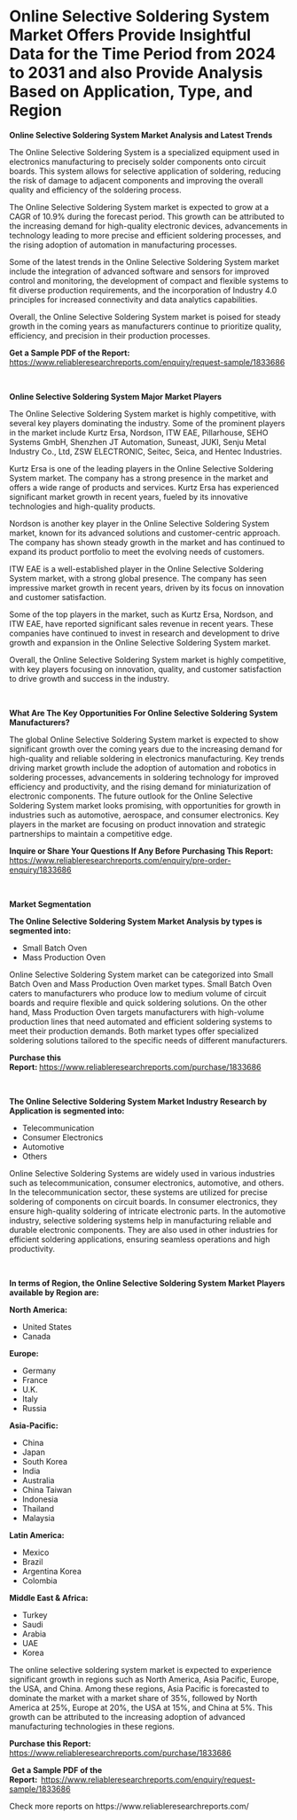 <p><h1>Online Selective Soldering System Market Offers Provide Insightful Data for the Time Period from 2024 to 2031 and also Provide Analysis Based on Application, Type, and Region</h1></p><p><strong>Online Selective Soldering System Market Analysis and Latest Trends</strong></p>
<p><p>The Online Selective Soldering System is a specialized equipment used in electronics manufacturing to precisely solder components onto circuit boards. This system allows for selective application of soldering, reducing the risk of damage to adjacent components and improving the overall quality and efficiency of the soldering process.</p><p>The Online Selective Soldering System market is expected to grow at a CAGR of 10.9% during the forecast period. This growth can be attributed to the increasing demand for high-quality electronic devices, advancements in technology leading to more precise and efficient soldering processes, and the rising adoption of automation in manufacturing processes.</p><p>Some of the latest trends in the Online Selective Soldering System market include the integration of advanced software and sensors for improved control and monitoring, the development of compact and flexible systems to fit diverse production requirements, and the incorporation of Industry 4.0 principles for increased connectivity and data analytics capabilities.</p><p>Overall, the Online Selective Soldering System market is poised for steady growth in the coming years as manufacturers continue to prioritize quality, efficiency, and precision in their production processes.</p></p>
<p><strong>Get a Sample PDF of the Report:&nbsp;</strong> <a href="https://www.reliableresearchreports.com/enquiry/request-sample/1833686">https://www.reliableresearchreports.com/enquiry/request-sample/1833686</a></p>
<p>&nbsp;</p>
<p><strong>Online Selective Soldering System Major Market Players</strong></p>
<p><p>The Online Selective Soldering System market is highly competitive, with several key players dominating the industry. Some of the prominent players in the market include Kurtz Ersa, Nordson, ITW EAE, Pillarhouse, SEHO Systems GmbH, Shenzhen JT Automation, Suneast, JUKI, Senju Metal Industry Co., Ltd, ZSW ELECTRONIC, Seitec, Seica, and Hentec Industries.</p><p>Kurtz Ersa is one of the leading players in the Online Selective Soldering System market. The company has a strong presence in the market and offers a wide range of products and services. Kurtz Ersa has experienced significant market growth in recent years, fueled by its innovative technologies and high-quality products.</p><p>Nordson is another key player in the Online Selective Soldering System market, known for its advanced solutions and customer-centric approach. The company has shown steady growth in the market and has continued to expand its product portfolio to meet the evolving needs of customers.</p><p>ITW EAE is a well-established player in the Online Selective Soldering System market, with a strong global presence. The company has seen impressive market growth in recent years, driven by its focus on innovation and customer satisfaction.</p><p>Some of the top players in the market, such as Kurtz Ersa, Nordson, and ITW EAE, have reported significant sales revenue in recent years. These companies have continued to invest in research and development to drive growth and expansion in the Online Selective Soldering System market.</p><p>Overall, the Online Selective Soldering System market is highly competitive, with key players focusing on innovation, quality, and customer satisfaction to drive growth and success in the industry.</p></p>
<p>&nbsp;</p>
<p><strong>What Are The Key Opportunities For Online Selective Soldering System Manufacturers?</strong></p>
<p><p>The global Online Selective Soldering System market is expected to show significant growth over the coming years due to the increasing demand for high-quality and reliable soldering in electronics manufacturing. Key trends driving market growth include the adoption of automation and robotics in soldering processes, advancements in soldering technology for improved efficiency and productivity, and the rising demand for miniaturization of electronic components. The future outlook for the Online Selective Soldering System market looks promising, with opportunities for growth in industries such as automotive, aerospace, and consumer electronics. Key players in the market are focusing on product innovation and strategic partnerships to maintain a competitive edge.</p></p>
<p><strong>Inquire or Share Your Questions If Any Before Purchasing This Report:</strong> <a href="https://www.reliableresearchreports.com/enquiry/pre-order-enquiry/1833686">https://www.reliableresearchreports.com/enquiry/pre-order-enquiry/1833686</a></p>
<p>&nbsp;</p>
<p><strong>Market Segmentation</strong></p>
<p><strong>The Online Selective Soldering System Market Analysis by types is segmented into:</strong></p>
<p><ul><li>Small Batch Oven</li><li>Mass Production Oven</li></ul></p>
<p><p>Online Selective Soldering System market can be categorized into Small Batch Oven and Mass Production Oven market types. Small Batch Oven caters to manufacturers who produce low to medium volume of circuit boards and require flexible and quick soldering solutions. On the other hand, Mass Production Oven targets manufacturers with high-volume production lines that need automated and efficient soldering systems to meet their production demands. Both market types offer specialized soldering solutions tailored to the specific needs of different manufacturers.</p></p>
<p><strong>Purchase this Report:&nbsp;</strong><a href="https://www.reliableresearchreports.com/purchase/1833686">https://www.reliableresearchreports.com/purchase/1833686</a></p>
<p>&nbsp;</p>
<p><strong>The Online Selective Soldering System Market Industry Research by Application is segmented into:</strong></p>
<p><ul><li>Telecommunication</li><li>Consumer Electronics</li><li>Automotive</li><li>Others</li></ul></p>
<p><p>Online Selective Soldering Systems are widely used in various industries such as telecommunication, consumer electronics, automotive, and others. In the telecommunication sector, these systems are utilized for precise soldering of components on circuit boards. In consumer electronics, they ensure high-quality soldering of intricate electronic parts. In the automotive industry, selective soldering systems help in manufacturing reliable and durable electronic components. They are also used in other industries for efficient soldering applications, ensuring seamless operations and high productivity.</p></p>
<p>&nbsp;</p>
<p><strong>In terms of Region, the Online Selective Soldering System Market Players available by Region are:</strong></p>
<p>
    <p> <strong> North America: </strong>
        <ul>
            <li>United States</li>
            <li>Canada</li>
        </ul>
        </p> 
    <p> <strong> Europe: </strong>
        <ul>
            <li>Germany</li>
            <li>France</li>
            <li>U.K.</li>
            <li>Italy</li>
            <li>Russia</li>
        </ul>
        </p> 
    <p> <strong> Asia-Pacific: </strong>
        <ul>
            <li>China</li>
            <li>Japan</li>
            <li>South Korea</li>
            <li>India</li>
            <li>Australia</li>
            <li>China Taiwan</li>
            <li>Indonesia</li>
            <li>Thailand</li>
            <li>Malaysia</li>
        </ul>
        </p> 
    <p> <strong> Latin America: </strong>
        <ul>
            <li>Mexico</li>
            <li>Brazil</li>
            <li>Argentina Korea</li>
            <li>Colombia</li>
        </ul>
        </p> 
    <p> <strong> Middle East & Africa: </strong>
        <ul>
            <li>Turkey</li>
            <li>Saudi</li>
            <li>Arabia</li>
            <li>UAE</li>
            <li>Korea</li>
        </ul>
    </p>
    </p>
<p><p>The online selective soldering system market is expected to experience significant growth in regions such as North America, Asia Pacific, Europe, the USA, and China. Among these regions, Asia Pacific is forecasted to dominate the market with a market share of 35%, followed by North America at 25%, Europe at 20%, the USA at 15%, and China at 5%. This growth can be attributed to the increasing adoption of advanced manufacturing technologies in these regions.</p></p>
<p><strong>Purchase this Report: </strong><a href="https://www.reliableresearchreports.com/purchase/1833686">https://www.reliableresearchreports.com/purchase/1833686</a></p>
<p>&nbsp;<strong>Get a Sample PDF of the Report:&nbsp;&nbsp;</strong><a href="https://www.reliableresearchreports.com/enquiry/request-sample/1833686">https://www.reliableresearchreports.com/enquiry/request-sample/1833686</a></p>
<p><strong></strong></p>
<p>Check more reports on https://www.reliableresearchreports.com/</p>